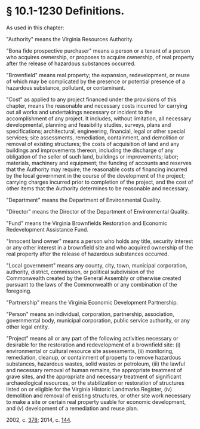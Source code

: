 # § 10.1-1230 Definitions.

<p>As used in this chapter:</p><p>"Authority" means the Virginia Resources Authority.</p><p>"Bona fide prospective purchaser" means a person or a tenant of a person who acquires ownership, or proposes to acquire ownership, of real property after the release of hazardous substances occurred.</p><p>"Brownfield" means real property; the expansion, redevelopment, or reuse of which may be complicated by the presence or potential presence of a hazardous substance, pollutant, or contaminant.</p><p>"Cost" as applied to any project financed under the provisions of this chapter, means the reasonable and necessary costs incurred for carrying out all works and undertakings necessary or incident to the accomplishment of any project. It includes, without limitation, all necessary developmental, planning and feasibility studies, surveys, plans and specifications; architectural, engineering, financial, legal or other special services; site assessments, remediation, containment, and demolition or removal of existing structures; the costs of acquisition of land and any buildings and improvements thereon, including the discharge of any obligation of the seller of such land, buildings or improvements; labor; materials, machinery and equipment; the funding of accounts and reserves that the Authority may require; the reasonable costs of financing incurred by the local government in the course of the development of the project; carrying charges incurred prior to completion of the project, and the cost of other items that the Authority determines to be reasonable and necessary.</p><p>"Department" means the Department of Environmental Quality.</p><p>"Director" means the Director of the Department of Environmental Quality.</p><p>"Fund" means the Virginia Brownfields Restoration and Economic Redevelopment Assistance Fund.</p><p>"Innocent land owner" means a person who holds any title, security interest or any other interest in a brownfield site and who acquired ownership of the real property after the release of hazardous substances occurred.</p><p>"Local government" means any county, city, town, municipal corporation, authority, district, commission, or political subdivision of the Commonwealth created by the General Assembly or otherwise created pursuant to the laws of the Commonwealth or any combination of the foregoing.</p><p>"Partnership" means the Virginia Economic Development Partnership.</p><p>"Person" means an individual, corporation, partnership, association, governmental body, municipal corporation, public service authority, or any other legal entity.</p><p>"Project" means all or any part of the following activities necessary or desirable for the restoration and redevelopment of a brownfield site: (i) environmental or cultural resource site assessments, (ii) monitoring, remediation, cleanup, or containment of property to remove hazardous substances, hazardous wastes, solid wastes or petroleum, (iii) the lawful and necessary removal of human remains, the appropriate treatment of grave sites, and the appropriate and necessary treatment of significant archaeological resources, or the stabilization or restoration of structures listed on or eligible for the Virginia Historic Landmarks Register, (iv) demolition and removal of existing structures, or other site work necessary to make a site or certain real property usable for economic development, and (v) development of a remediation and reuse plan.</p><p>2002, c. <a href='http://lis.virginia.gov/cgi-bin/legp604.exe?021+ful+CHAP0378'>378</a>; 2014, c. <a href='http://lis.virginia.gov/cgi-bin/legp604.exe?141+ful+CHAP0144'>144</a>.</p>